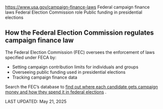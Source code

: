 

https://www.usa.gov/campaign-finance-laws
Federal campaign finance laws
Federal Election Commission role
Public funding in presidential elections

**How the Federal Election Commission regulates campaign finance law**
----------------------------------------------------------------------

The Federal Election Commission (FEC) oversees the enforcement of laws specified under FECA by:

* Setting campaign contribution limits for individuals and groups
* Overseeing public funding used in presidential elections
* Tracking campaign finance data

Search the FEC’s database to
[find out where each candidate gets campaign money and how they spend it in federal elections](https://www.fec.gov/data/)
.

LAST UPDATED:
May 21, 2025
